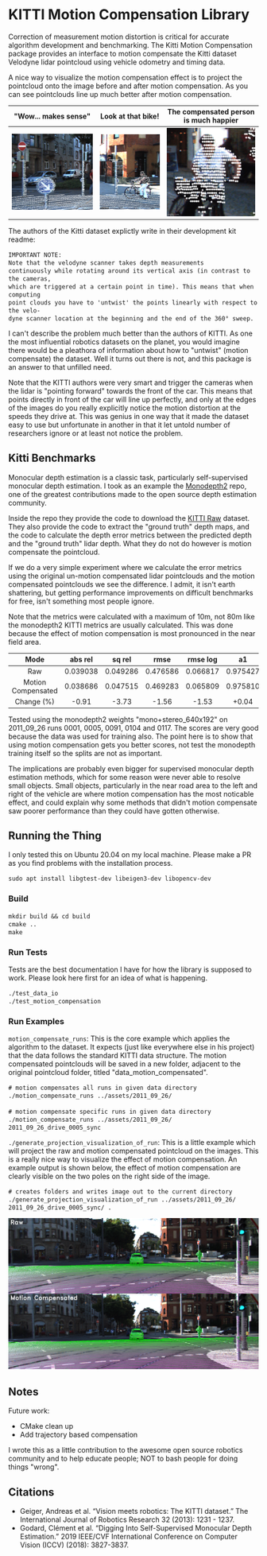 # KITTI Motion Compensation Library 
Correction of measurement motion distortion is critical for accurate algorithm development and benchmarking. The Kitti Motion Compensation package provides an interface to motion compensate the Kitti dataset Velodyne lidar pointcloud using vehicle odometry and timing data. 

A nice way to visualize the motion compensation effect is to project the pointcloud onto the image before and after motion compensation. As you can see pointclouds line up much better after motion compensation.

"Wow... makes sense" | Look at that bike! |  The compensated person is much happier
:-------------------------:|:-------------------------:|:-------------------------:
![](assets/frame_1_left_scene.gif) |  ![](assets/frame_1_right_scene.gif) | ![](assets/frame_2_right_scene.gif)

The authors of the Kitti dataset explictly write in their development kit readme:

    IMPORTANT NOTE: 
    Note that the velodyne scanner takes depth measurements
    continuously while rotating around its vertical axis (in contrast to the cameras,
    which are triggered at a certain point in time). This means that when computing
    point clouds you have to 'untwist' the points linearly with respect to the velo-
    dyne scanner location at the beginning and the end of the 360° sweep.

I can't describe the problem much better than the authors of KITTI. As one the most influential robotics datasets on the planet, you would imagine there would be a pleathora of information about how to "untwist" (motion compensate) the dataset. Well it turns out there is not, and this package is an answer to that unfilled need. 

Note that the KITTI authors were very smart and trigger the cameras when the lidar is "pointing forward" towards the front of the car. This means that points directly in front of the car will line up perfectly, and only at the edges of the images do you really explicitly notice the motion distortion at the speeds they drive at. This was genius in one way that it made the dataset easy to use but unfortunate in another in that it let untold number of researchers ignore or at least not notice the problem.
    
## Kitti Benchmarks
Monocular depth estimation is a classic task, particularly self-supervised monocular depth estimation. I took as an example the [Monodepth2](https://github.com/nianticlabs/monodepth2) repo, one of the greatest contributions made to the open source depth estimation community. 

Inside the repo they provide the code to download the [KITTI Raw](https://www.cvlibs.net/datasets/kitti/raw_data.php) dataset. They also provide the code to extract the "ground truth" depth maps, and the code to calculate the depth error metrics between the predicted depth and the "ground truth" lidar depth. What they do not do however is motion compensate the pointcloud. 

If we do a very simple experiment where we calculate the error metrics using the original un-motion compensated lidar pointclouds and the motion compensated pointclouds we see the difference. I admit, it isn't earth shattering, but getting performance improvements on difficult benchmarks for free, isn't something most people ignore.

Note that the metrics were calculated with a maximum of 10m, not 80m like the monodepth2 KITTI metrics are usually calculated. This was done because the effect of motion compensation is most pronounced in the near field area. 

| Mode | abs rel | sq rel | rmse | rmse log | a1 | a2 | a3 |
| :---:   | :---: | :---: | :---: | :---: | :---: | :---: | :---: |
| Raw                | 0.039038 | 0.049286 | 0.476586 | 0.066817 | 0.975427 | 0.992486 | 0.997693 |
| Motion Compensated | 0.038686 | 0.047515 | 0.469283 | 0.065809  | 0.975810 | 0.992780 | 0.997869 |
| Change (%)         | -0.91 | -3.73 | -1.56 | -1.53  | +0.04 | +0.03 | +0.02 |


Tested using the monodepth2 weights "mono+stereo_640x192" on 2011_09_26 runs 0001, 0005, 0091, 0104 and 0117. The scores are very good because the data was used for training also. The point here is to show that using motion compensation gets you better scores, not test the monodepth training itself so the splits are not as important.

The implications are probably even bigger for supervised monocular depth estimation methods, which for some reason were never able to resolve small objects. Small objects, particularly in the near road area to the left and right of the vehicle are where motion compensation has the most noticable effect, and could explain why some methods that didn't motion compensate saw poorer performance than they could have gotten otherwise. 

## Running the Thing 
I only tested this on Ubuntu 20.04 on my local machine. Please make a PR as you find problems with the installation process.

    sudo apt install libgtest-dev libeigen3-dev libopencv-dev

### Build

    mkdir build && cd build
    cmake .. 
    make 

### Run Tests
Tests are the best documentation I have for how the library is supposed to work. Please look here first for an idea of what is happening.

    ./test_data_io 
    ./test_motion_compensation

### Run Examples
`motion_compensate_runs`: This is the core example which applies the algorithm to the dataset. It expects (just like everywhere else in his project) that the data follows the standard KITTI data structure. The motion compensated pointclouds will be saved in a new folder, adjacent to the original pointcloud folder, titled "data_motion_compensated".

    # motion compensates all runs in given data directory
    ./motion_compensate_runs ../assets/2011_09_26/

    # motion compensate specific runs in given data directory
    ./motion_compensate_runs ../assets/2011_09_26/ 2011_09_26_drive_0005_sync

`./generate_projection_visualization_of_run`: This is a little example which will project the raw and motion compensated pointcloud on the images. This is a really nice way to visualize the effect of motion compensation. An example output is shown below, the effect of motion compensation are clearly visible on the two poles on the right side of the image.

    # creates folders and writes image out to the current directory
    ./generate_projection_visualization_of_run ../assets/2011_09_26/ 2011_09_26_drive_0005_sync/ .

![](assets/0000000015_2011_09_26_drive_0104_sync.png)

## Notes
Future work:
* CMake clean up
* Add trajectory based compensation

I wrote this as a little contribution to the awesome open source robotics community and to help educate people; NOT to bash people for doing things "wrong".

## Citations
* Geiger, Andreas et al. “Vision meets robotics: The KITTI dataset.” The International Journal of Robotics Research 32 (2013): 1231 - 1237.
* Godard, Clément et al. “Digging Into Self-Supervised Monocular Depth Estimation.” 2019 IEEE/CVF International Conference on Computer Vision (ICCV) (2018): 3827-3837.